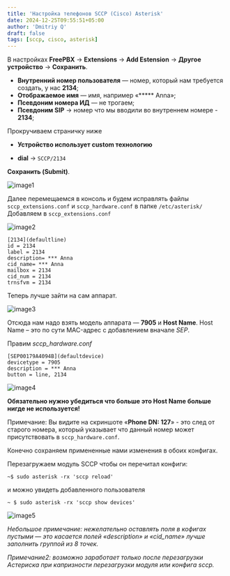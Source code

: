```yaml
---
title: 'Настройка телефонов SCCP (Cisco) Asterisk'
date: 2024-12-25T09:55:51+05:00
author: 'Dmitriy Q'
draft: false
tags: [sccp, cisco, asterisk]
---
```


В настройках **FreePBX** → **Extensions** → **Add Estension** → **Другое устройство** → **Сохранить**.

* **Внутренний номер пользователя** — номер, который нам требуется создать, у нас **2134**;
* **Отображаемое имя** — имя, например «***** Anna»;
* **Псевдоним номера ИД** — не трогаем;
* **Псевдоним SIP** → номер что мы вводили во внутреннем номере - **2134**;

Прокручиваем страничку ниже

* **Устройство использует custom технологию**

* **dial** → `SCCP/2134`

**Сохранить (Submit)**.

![image1](/_resources/sccp_1.png)

Далее перемещаемся в консоль и будем исправлять файлы `sccp_extensions.conf` и `sccp_hardware.conf` в папке `/etc/asterisk/`
Добавляем в `sccp_extensions.conf`

![image2](/_resources/sccp_2.png)

```
[2134](defaultline)
id = 2134
label = 2134
description= *** Anna
cid_name= *** Anna
mailbox = 2134
cid_num = 2134
trnsfvm = 2134
```
Теперь лучше зайти на сам аппарат.

![image3](/_resources/sccp_3.png)

Отсюда нам надо взять модель аппарата — **7905** и **Host Name**.
Host Name – это по сути MAC-адрес с добавлением вначале *SEP*.

Правим *sccp_hardware.conf*
```
[SEP00179A4094B](defaultdevice)
devicetype = 7905
description = *** Anna
button = line, 2134
```

![image4](/_resources/sccp_4.png)

**Обязательно нужно убедиться что больше это Host Name больше нигде не используется!**

Примечание: Вы видите на скриншоте «**Phone DN: 127**» - это след от старого номера, который указывает что данный номер может присутствовать в `sccp_hardware.conf`.

Конечно сохраняем примененные нами изменения в обоих конфигах.

Перезагружаем модуль SCCP чтобы он перечитал конфиги:

`~$ sudo asterisk -rx 'sccp reload'`

и можно увидеть добавленного пользователя

`~ $ sudo asterisk -rx 'sccp show devices'`

![image5](/_resources/sccp_5.png)

*Небольшое примечание: нежелательно оставлять поля в кофигах пустыми — это касается полей «description» и «cid_name» лучше заполнить группой из 8 точек.*

*Примечание2: возможно заработает только после перезагрузки Астериска при капризности перезагрузки модуля или конфига sccp.*